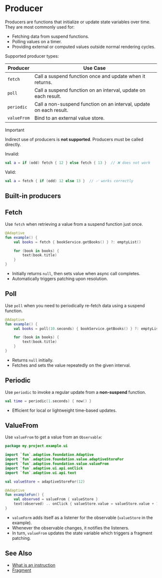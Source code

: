 # Producer

Producers are functions that initialize or update state variables over time. They are most commonly used for:

- Fetching data from suspend functions.
- Polling values on a timer.
- Providing external or computed values outside normal rendering cycles.

Supported producer types:

| Producer    | Use Case                                                                  |
|-------------|---------------------------------------------------------------------------|
| `fetch`     | Call a suspend function once and update when it returns.                  |
| `poll`      | Call a suspend function on an interval, update on each result.            |
| `periodic`  | Call a non-suspend function on an interval, update on each result.        |
| `valueFrom` | Bind to an external value store.                                          |

> [!IMPORTANT]
> Indirect use of producers is **not supported**. Producers must be called directly.

Invalid:

```kotlin
val a = if (odd) fetch { 12 } else fetch { 13 }  // ❌ does not work
```

Valid:

```kotlin
val a = fetch { if (odd) 12 else 13 }  // ✅ works correctly
```

## Built-in producers

## Fetch

Use `fetch` when retrieving a value from a suspend function just once.

```kotlin
@Adaptive
fun example() {
    val books = fetch { bookService.getBooks() } ?: emptyList()

    for (book in books) {
        text(book.title)
    }
}
```

- Initially returns `null`, then sets value when async call completes.
- Automatically triggers patching upon resolution.

## Poll

Use `poll` when you need to periodically re-fetch data using a suspend function.

```kotlin
@Adaptive
fun example() {
    val books = poll(10.seconds) { bookService.getBooks() } ?: emptyList()

    for (book in books) {
        text(book.title)
    }
}
```

- Returns `null` initially.
- Fetches and sets the value repeatedly on the given interval.

## Periodic

Use `periodic` to invoke a regular update from a **non-suspend** function.

```kotlin
val time = periodic(1.seconds) { now() }
```

- Efficient for local or lightweight time-based updates.

## ValueFrom

Use `valueFrom` to get a value from an `Observable`:

```kotlin
package my.project.example.ui

import `fun`.adaptive.foundation.Adaptive
import `fun`.adaptive.foundation.value.adaptiveStoreFor
import `fun`.adaptive.foundation.value.valueFrom
import `fun`.adaptive.ui.api.onClick
import `fun`.adaptive.ui.api.text

val valueStore = adaptiveStoreFor(12)

@Adaptive
fun exampleFun() {
    val observed = valueFrom { valueStore }
    text(observed) .. onClick { valueStore.value = valueStore.value + 1 }
}
```

- `valueForm` adds itself as a listener for the observable (`valueStore` in the example).
- Whenever the observable changes, it notifies the listeners.
- In turn, `valueFrom` updates the state variable which triggers a fragment patching.

## See Also

- [What is an instruction](guide://)
- [Fragment](guide://)
